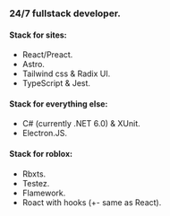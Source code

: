 ### 24/7 fullstack developer.
#### Stack for sites:
- React/Preact.
- Astro.
- Tailwind css & Radix UI.
- TypeScript & Jest.

#### Stack for everything else:
- C# (currently .NET 6.0) & XUnit.
- Electron.JS.

#### Stack for roblox:
- Rbxts.
- Testez.
- Flamework.
- Roact with hooks (+- same as React).
